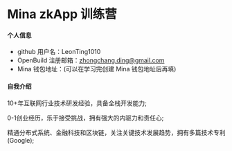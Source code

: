 # Mina zkApp 训练营


#### 个人信息

- github 用户名：LeonTing1010
- OpenBuild 注册邮箱：zhongchang.ding@gmail.com
- Mina 钱包地址：(可以在学习完创建 Mina 钱包地址后再填)

#### 自我介绍

10+年互联网行业技术研发经验，具备全栈开发能力; 

0-1创业经历，乐于接受挑战，拥有强大的内驱力和责任心; 

精通分布式系统、金融科技和区块链，关注关键技术发展趋势，拥有多篇技术专利(Google);